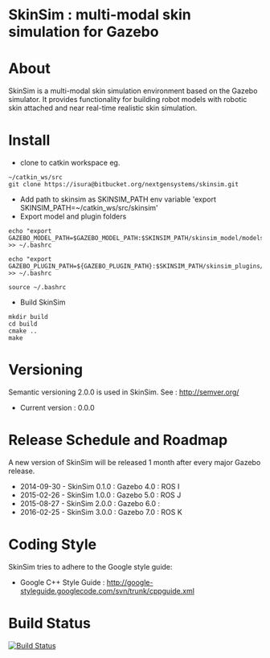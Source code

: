 # SkinSim : multi-modal skin simulation for Gazebo

# About
SkinSim is a multi-modal skin simulation environment based on the Gazebo simulator. It provides functionality for building robot models with robotic skin attached and near real-time realistic skin simulation.

# Install
- clone to catkin workspace eg.
```
~/catkin_ws/src
git clone https://isura@bitbucket.org/nextgensystems/skinsim.git
```
	
- Add path to skinsim as SKINSIM_PATH env variable
'export SKINSIM_PATH=~/catkin_ws/src/skinsim'
- Export model and plugin folders
```
echo "export GAZEBO_MODEL_PATH=$GAZEBO_MODEL_PATH:$SKINSIM_PATH/skinsim_model/models" >> ~/.bashrc
```
```
echo "export GAZEBO_PLUGIN_PATH=${GAZEBO_PLUGIN_PATH}:$SKINSIM_PATH/skinsim_plugins/build" >> ~/.bashrc
```
```
source ~/.bashrc
```
- Build SkinSim
```
mkdir build
cd build
cmake ..
make
```

# Versioning
Semantic versioning 2.0.0 is used in SkinSim. See : http://semver.org/
- Current version : 0.0.0

# Release Schedule and Roadmap
A new version of SkinSim will be released 1 month after every major Gazebo release.

- 2014-09-30 - SkinSim 0.1.0 : Gazebo 4.0 : ROS I
- 2015-02-26 - SkinSim 1.0.0 : Gazebo 5.0 : ROS J
- 2015-08-27 - SkinSim 2.0.0 : Gazebo 6.0 : 
- 2016-02-25 - SkinSim 3.0.0 : Gazebo 7.0 : ROS K

# Coding Style

SkinSim tries to adhere to the Google style guide:
- Google C++ Style Guide : http://google-styleguide.googlecode.com/svn/trunk/cppguide.xml

# Build Status

[![Build Status](https://drone.io/bitbucket.org/nextgensystems/skinsim/status.png)](https://drone.io/bitbucket.org/nextgensystems/skinsim/latest)
